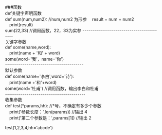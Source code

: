 ###函数  
def关键字声明函数  
def sum(num,num2):   //num,num2 为形参
&emsp;result = num + num2  
&emsp;print(result)  
sum(22,33)  //调用函数，22，33为实参
\------------------------------------------  
关键字参数  
def some(name,word):  
&emsp;print(name + '和' + word)  
some(word='我’，name='你')  
\----------------------------------------  
默认参数  
def some(name='李白',word='诗'):  
&emsp;print(name +'和'+word)  
some(word='杜甫')  //调用函数，输出李白和杜甫  
\-----------------------------------------  
收集参数  
def test(*params,hh):     //*号，不确定有多少个参数  
&emsp;print('参数长度：',len(params))    //输出 4  
&emsp;print('第二个参数是：',params[1])  //输出 2  

test(1,2,3,4,hh='abcde')  





















